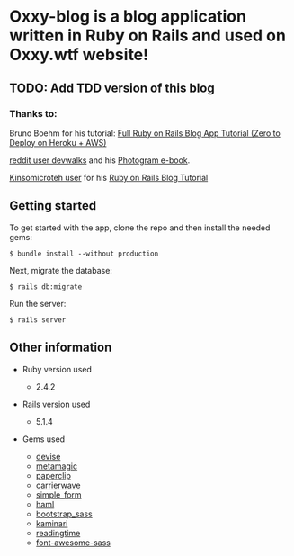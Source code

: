 # Oxxy-blog is a blog application written in Ruby on Rails and used on Oxxy.wtf website!
## TODO: Add TDD version of this blog
### Thanks to:
Bruno Boehm for his tutorial: [Full Ruby on Rails Blog App Tutorial (Zero to Deploy on Heroku + AWS)](https://medium.com/@bruno_boehm/full-blog-app-tutorial-on-rails-zero-to-deploy-4c19e8174791)

[reddit user devwalks](https://www.reddit.com/user/devwalks)
and his [Photogram e-book](https://www.reddit.com/r/learnprogramming/comments/489tmy/ive_written_a_200_page_ebook_on_how_to_build_an/).

[Kinsomicroteh user](https://scotch.io/@kinsomicroteh) for his [Ruby on Rails Blog Tutorial](ttps://scotch.io/tutorials/build-a-blog-with-ruby-on-rails-part-2)

## Getting started

To get started with the app, clone the repo and then install the needed gems:

```
$ bundle install --without production
```

Next, migrate the database:

```
$ rails db:migrate
```

Run the server:

```
$ rails server
```

## Other information

* Ruby version used
	* 2.4.2

* Rails version used
	* 5.1.4

* Gems used
	* [devise](https://github.com/plataformatec/devise)
	* [metamagic](https://github.com/lassebunk/metamagic)
	* [paperclip](https://github.com/thoughtbot/paperclip)
	* [carrierwave](https://github.com/carrierwaveuploader/carrierwave)
	* [simple_form](https://github.com/plataformatec/simple_form)
	* [haml](https://github.com/haml/haml)
	* [bootstrap_sass](https://github.com/twbs/bootstrap-sass)
	* [kaminari](https://github.com/kaminari/kaminari)
	* [readingtime](https://github.com/garethrees/readingtime)
	* [font-awesome-sass](http://fontawesome.io/get-started/)
